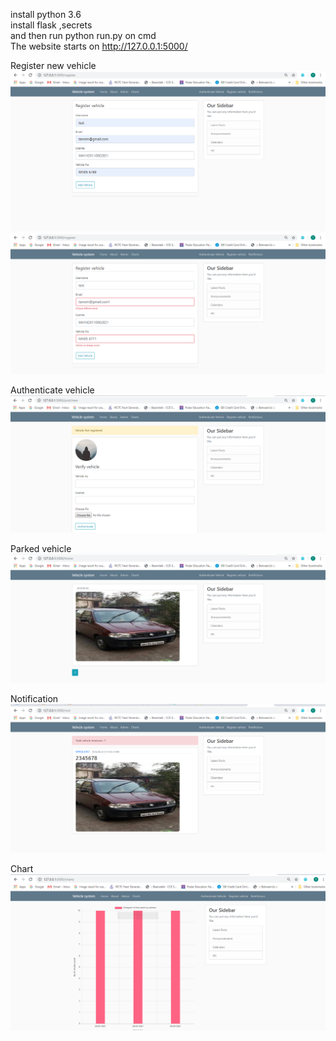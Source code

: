 install python 3.6  
install flask ,secrets  
and then run python run.py on cmd  
The website starts on http://127.0.0.1:5000/  
  
Register new vehicle    
<img src="images/1.PNG" alt="My cool logo"/>    
<img src="images/2.PNG" alt="My cool logo"/>  
  
Authenticate vehicle      
<img src="images/4.PNG" alt="My cool logo"/>  

Parked vehicle      
<img src="images/3.PNG" alt="My cool logo"/>     

Notification       
<img src="images/5.PNG" alt="My cool logo"/>     

Chart
<img src="images/7.PNG" alt="My cool logo"/>     


